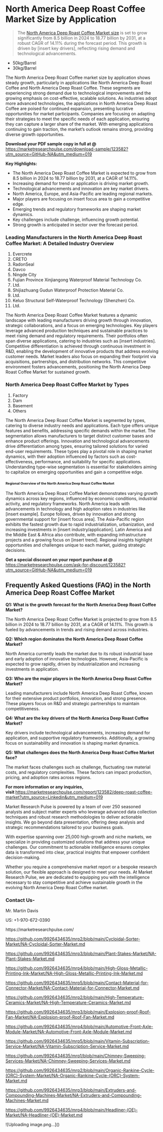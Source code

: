<h1>North America Deep Roast Coffee Market&nbsp;Size by Application</h1><blockquote><p>The <a href="https://marketresearchpulse.com/download-sample/123582?utm_source=GitHub-NA&amp;utm_medium=019">North America Deep Roast Coffee Market size</a> is set to grow significantly from 8.5 billion in 2024 to 18.77 billion by 2031, at a robust CAGR of 14.11% during the forecast period. This growth is driven by [insert key drivers], reflecting rising demand and technological advancements.</p></blockquote><ul><li>50kg/Barrel<li> 30kg/Barrel</li></ul><p>The North America Deep Roast Coffee market size by application shows steady growth, particularly in applications like North America Deep Roast Coffee and North America Deep Roast Coffee. These segments are experiencing strong demand due to technological improvements and the growing emphasis on cost-effective, scalable solutions. As industries adopt more advanced technologies, the applications in North America Deep Roast Coffee are poised for continued expansion, presenting lucrative opportunities for market participants. Companies are focusing on adapting their strategies to meet the specific needs of each application, ensuring they can capture a larger share of the market. With emerging applications continuing to gain traction, the market’s outlook remains strong, providing diverse growth opportunities.</p><p><strong>Download your PDF sample copy in full at @ </strong><a href="https://marketresearchpulse.com/download-sample/123582?utm_source=GitHub-NA&amp;utm_medium=019">https://marketresearchpulse.com/download-sample/123582?utm_source=GitHub-NA&amp;utm_medium=019</a></p><p><strong>Key Highlights: </strong></p><ul><li>The North America Deep Roast Coffee Market is expected to grow from 8.5 billion in 2024 to 18.77 billion by 2031, at a CAGR of 14.11%.</li><li>Increasing demand for trend or application is driving market growth.</li><li>Technological advancements and innovation are key market drivers.</li><li>North America, Europe, and Asia-Pacific are leading regional markets.</li><li>Major players are focusing on insert focus area to gain a competitive edge.</li><li>Emerging trends and regulatory frameworks are shaping market dynamics.</li><li>Key challenges include challenge, influencing growth potential.</li><li>Strong growth is anticipated in sector over the forecast period.</li></ul><h3>Leading Manufacturers in the North America Deep Roast Coffee Market: A Detailed Industry Overview</h3><ol><li>Evercrete</li><li>CRETO</li><li>RadonSeal</li><li>Davco</li><li>Ningde City</li><li>Fujian Province Xinjiangong Waterproof Material Technology Co.</li><li>Ltd.</li><li>Shijiazhuang Gudun Waterproof Protection Material Co.</li><li>Ltd.</li><li>Keluo Structural Self-Waterproof Technology (Shenzhen) Co.</li><li>Ltd.</li></ol><div class="flex max-w-full flex-col flex-grow"><div class="min-h-8 text-message flex w-full flex-col items-end gap-2 whitespace-normal break-words [.text-message+&amp;]:mt-5" dir="auto" data-message-author-role="assistant" data-message-id="fd8432e4-4910-450d-b182-61b7bfb0a01f" data-message-model-slug="gpt-4o"><div class="flex w-full flex-col gap-1 empty:hidden first:pt-[3px]"><div class="markdown prose w-full break-words dark:prose-invert light"><p>The North America Deep Roast Coffee Market features a dynamic landscape with leading manufacturers driving growth through innovation, strategic collaborations, and a focus on emerging technologies. Key players leverage advanced production techniques and sustainable practices to meet rising demand and regulatory requirements. Their portfolios often span diverse applications, catering to industries such as [insert industries]. Competitive differentiation is achieved through continuous investment in R&amp;D, enabling the development of innovative products that address evolving customer needs. Market leaders also focus on expanding their footprint via acquisitions, partnerships, and distribution networks. This competitive environment fosters advancements, positioning the North America Deep Roast Coffee Market for sustained growth.</p></div></div></div></div><h3>North America Deep Roast Coffee Market by Types</h3><ol><li>Factory<li> Dam<li> Basement<li> Others</li></ol><div class="flex max-w-full flex-col flex-grow"><div class="min-h-8 text-message flex w-full flex-col items-end gap-2 whitespace-normal break-words [.text-message+&amp;]:mt-5" dir="auto" data-message-author-role="assistant" data-message-id="084470be-0bb7-4664-bddf-5156b4f41249" data-message-model-slug="gpt-4o-mini"><div class="flex w-full flex-col gap-1 empty:hidden first:pt-[3px]"><div class="markdown prose w-full break-words dark:prose-invert light"><p>The North America Deep Roast Coffee Market is segmented by types, catering to diverse industry needs and applications. Each type offers unique features and benefits, addressing specific demands within the market. The segmentation allows manufacturers to target distinct customer bases and enhance product offerings. Innovation and technological advancements drive differentiation among types, ensuring tailored solutions for varied end-user requirements. These types play a pivotal role in shaping market dynamics, with their adoption influenced by factors such as cost-effectiveness, performance, and suitability for specific applications. Understanding type-wise segmentation is essential for stakeholders aiming to capitalize on emerging opportunities and gain a competitive edge.</p></div></div></div></div><h3><span style="font-size: 11px;">Regional Overview of the North America Deep Roast Coffee Market</span></h3><div class="flex max-w-full flex-col flex-grow"><div class="min-h-8 text-message flex w-full flex-col items-end gap-2 whitespace-normal break-words [.text-message+&amp;]:mt-5" dir="auto" data-message-author-role="assistant" data-message-id="e9038762-ce64-4e30-91c9-9bd413514231" data-message-model-slug="gpt-4o-mini"><div class="flex w-full flex-col gap-1 empty:hidden first:pt-[3px]"><div class="markdown prose w-full break-words dark:prose-invert light"><p>The North America Deep Roast Coffee Market demonstrates varying growth dynamics across key regions, influenced by economic conditions, industrial activity, and regulatory frameworks. North America leads with advancements in technology and high adoption rates in industries like [insert example]. Europe follows, driven by innovation and strong governmental support for [insert focus area]. The Asia-Pacific region exhibits the fastest growth due to rapid industrialization, urbanization, and increasing investments in [insert industry/application]. Latin America and the Middle East &amp; Africa also contribute, with expanding infrastructure projects and a growing focus on [insert trend]. Regional insights highlight opportunities and challenges unique to each market, guiding strategic decisions.</p></div></div></div></div><p><strong>Get a special discount on your report purchase at @ </strong><a href="https://marketresearchpulse.com/ask-for-discount/123582?utm_source=GitHub-NA&amp;utm_medium=019">https://marketresearchpulse.com/ask-for-discount/123582?utm_source=GitHub-NA&amp;utm_medium=019</a></p><h2>Frequently Asked Questions (FAQ) in the North America Deep Roast Coffee Market</h2><p><strong>Q1: What is the growth forecast for the North America Deep Roast Coffee Market?</strong></p><p>The North America Deep Roast Coffee Market is projected to grow from 8.5 billion in 2024 to 18.77 billion by 2031, at a CAGR of 14.11%. This growth is fueled by advancements in trends and rising demand across industries.</p><p><strong>Q2: Which region dominates the North America Deep Roast Coffee Market?</strong></p><p>North America currently leads the market due to its robust industrial base and early adoption of innovative technologies. However, Asia-Pacific is expected to grow rapidly, driven by industrialization and increasing investments in application.</p><p><strong>Q3: Who are the major players in the North America Deep Roast Coffee Market?</strong></p><p>Leading manufacturers include North America Deep Roast Coffee, known for their extensive product portfolios, innovation, and strong presence. These players focus on R&amp;D and strategic partnerships to maintain competitiveness.</p><p><strong>Q4: What are the key drivers of the North America Deep Roast Coffee Market?</strong></p><p>Key drivers include technological advancements, increasing demand for application, and supportive regulatory frameworks. Additionally, a growing focus on sustainability and innovation is shaping market dynamics.</p><p><strong>Q5: What challenges does the North America Deep Roast Coffee Market face?</strong></p><p>The market faces challenges such as challenge, fluctuating raw material costs, and regulatory complexities. These factors can impact production, pricing, and adoption rates across regions.</p><p><strong>For more information or any inquiries, visit&nbsp;</strong><a href="https://marketresearchpulse.com/report/123582/deep-roast-coffee-market?utm_source=Linkedin&utm_medium=019">https://marketresearchpulse.com/report/123582/deep-roast-coffee-market?utm_source=Linkedin&utm_medium=019</a></p><p>Market Research Pulse is powered by a team of over 250 seasoned analysts and subject matter experts who leverage advanced data collection techniques and robust research methodologies to deliver actionable insights. We go beyond data presentation, offering deep analysis and strategic recommendations tailored to your business goals.</p><p>With expertise spanning over 25,000 high-growth and niche markets, we specialize in providing customized solutions that address your unique challenges. Our commitment to actionable intelligence ensures complex data is transformed into clear, practical insights that empower confident decision-making.</p><p>Whether you require a comprehensive market report or a bespoke research solution, our flexible approach is designed to meet your needs. At Market Research Pulse, we are dedicated to equipping you with the intelligence necessary to stay competitive and achieve sustainable growth in the evolving North America Deep Roast Coffee market.</p><h3><strong>Contact Us-</strong></h3><p>Mr. Martin Davis</p><p>US: +1-970-672-0390</p><p>https://marketresearchpulse.com/</p><p><a href="https://github.com/9926434635/mrp2/blob/main/Cycloidal-Sorter-Market/NA-Cycloidal-Sorter-Market.md">https://github.com/9926434635/mrp2/blob/main/Cycloidal-Sorter-Market/NA-Cycloidal-Sorter-Market.md</a></p><p><a href="https://github.com/9926434635/mrp3/blob/main/Plant-Stakes-Market/NA-Plant-Stakes-Market.md">https://github.com/9926434635/mrp3/blob/main/Plant-Stakes-Market/NA-Plant-Stakes-Market.md</a></p><p><a href="https://github.com/9926434635/mrp4/blob/main/High-Gloss-Metallic-Printing-Ink-Market/NA-High-Gloss-Metallic-Printing-Ink-Market.md">https://github.com/9926434635/mrp4/blob/main/High-Gloss-Metallic-Printing-Ink-Market/NA-High-Gloss-Metallic-Printing-Ink-Market.md</a></p><p><a href="https://github.com/9926434635/mrp5/blob/main/Contact-Material-for-Connector-Market/NA-Contact-Material-for-Connector-Market.md">https://github.com/9926434635/mrp5/blob/main/Contact-Material-for-Connector-Market/NA-Contact-Material-for-Connector-Market.md</a></p><p><a href="https://github.com/9926434635/mrp2/blob/main/High-Temperature-Ceramics-Market/NA-High-Temperature-Ceramics-Market.md">https://github.com/9926434635/mrp2/blob/main/High-Temperature-Ceramics-Market/NA-High-Temperature-Ceramics-Market.md</a></p><p><a href="https://github.com/9926434635/mrp3/blob/main/Explosion-proof-Roof-Fan-Market/NA-Explosion-proof-Roof-Fan-Market.md">https://github.com/9926434635/mrp3/blob/main/Explosion-proof-Roof-Fan-Market/NA-Explosion-proof-Roof-Fan-Market.md</a></p><p><a href="https://github.com/9926434635/mrp4/blob/main/Automotive-Front-Axle-Module-Market/NA-Automotive-Front-Axle-Module-Market.md">https://github.com/9926434635/mrp4/blob/main/Automotive-Front-Axle-Module-Market/NA-Automotive-Front-Axle-Module-Market.md</a></p><p><a href="https://github.com/9926434635/mrp5/blob/main/Vitamin-Subscription-Service-Market/NA-Vitamin-Subscription-Service-Market.md">https://github.com/9926434635/mrp5/blob/main/Vitamin-Subscription-Service-Market/NA-Vitamin-Subscription-Service-Market.md</a></p><p><a href="https://github.com/9926434635/mrp1/blob/main/Chimney-Sweeping-Services-Market/NA-Chimney-Sweeping-Services-Market.md">https://github.com/9926434635/mrp1/blob/main/Chimney-Sweeping-Services-Market/NA-Chimney-Sweeping-Services-Market.md</a></p><p><a href="https://github.com/9926434635/mrp2/blob/main/Organic-Rankine-Cycle-(ORC)-System-Market/NA-Organic-Rankine-Cycle-(ORC)-System-Market.md">https://github.com/9926434635/mrp2/blob/main/Organic-Rankine-Cycle-(ORC)-System-Market/NA-Organic-Rankine-Cycle-(ORC)-System-Market.md</a></p><p><a href="https://github.com/9926434635/mrp3/blob/main/Extruders-and-Compounding-Machines-Market/NA-Extruders-and-Compounding-Machines-Market.md">https://github.com/9926434635/mrp3/blob/main/Extruders-and-Compounding-Machines-Market/NA-Extruders-and-Compounding-Machines-Market.md</a></p><p><a href="https://github.com/9926434635/mrp4/blob/main/Headliner-(OE)-Market/NA-Headliner-(OE)-Market.md">https://github.com/9926434635/mrp4/blob/main/Headliner-(OE)-Market/NA-Headliner-(OE)-Market.md</a></p>
![Uploading image.png…]()
